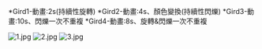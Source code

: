 *Gird1-動畫:2s(持續性旋轉)
*Gird2-動畫:4s、顏色變換(持續性閃爍)
*Gird3-動畫:10s、閃爍一次不重複
*Gird4-動畫:8s、旋轉&閃爍一次不重複

![1.jpg]()
![2.jpg]()
![3.jpg]()
